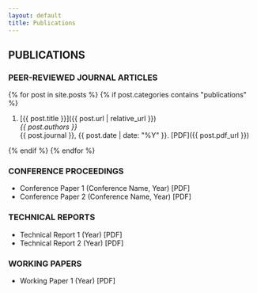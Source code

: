 ```yaml
---
layout: default
title: Publications
---
```


## PUBLICATIONS

### PEER-REVIEWED JOURNAL ARTICLES

{% for post in site.posts %}
{% if post.categories contains "publications" %}
1. [{{ post.title }}]({{ post.url | relative_url }})  
   *{{ post.authors }}*  
   {{ post.journal }}, {{ post.date | date: "%Y" }}. [PDF]({{ post.pdf_url }})

{% endif %}
{% endfor %}

### CONFERENCE PROCEEDINGS

* Conference Paper 1 (Conference Name, Year) [PDF]
* Conference Paper 2 (Conference Name, Year) [PDF]

### TECHNICAL REPORTS

* Technical Report 1 (Year) [PDF]
* Technical Report 2 (Year) [PDF]

### WORKING PAPERS

* Working Paper 1 (Year) [PDF]
